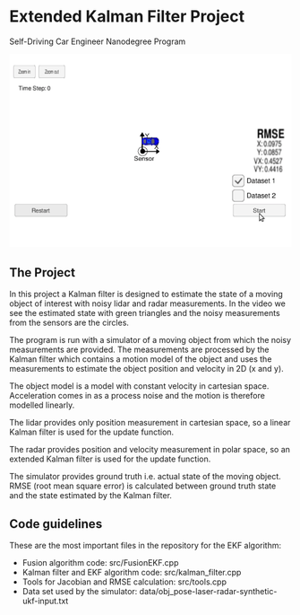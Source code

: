 # Extended Kalman Filter Project
Self-Driving Car Engineer Nanodegree Program

![](output.gif)

The Project
---

In this project a Kalman filter is designed to estimate the state of a moving object of interest with noisy lidar and radar measurements.
In the video we see the estimated state with green triangles and the noisy measurements from the sensors are the circles.

The program is run with a simulator of a moving object from which the noisy measurements are provided.
The measurements are processed by the Kalman filter which contains a motion model of the object and uses the measurements to estimate the object position and velocity in 2D (x and y).

The object model is a model with constant velocity in cartesian space. Acceleration comes in as a process noise and the motion is therefore modelled linearly.

The lidar provides only position measurement in cartesian space, so a linear Kalman filter is used for the update function.

The radar provides position and velocity measurement in polar space, so an extended Kalman filter is used for the update function.

The simulator provides ground truth i.e. actual state of the moving object. RMSE (root mean square error) is calculated between ground truth state and the state estimated by the Kalman filter.

Code guidelines
---

These are the most important files in the repository for the EKF algorithm:
* Fusion algorithm code: src/FusionEKF.cpp
* Kalman filter and EKF algorithm code: src/kalman_filter.cpp
* Tools for Jacobian and RMSE calculation: src/tools.cpp
* Data set used by the simulator: data/obj_pose-laser-radar-synthetic-ukf-input.txt

